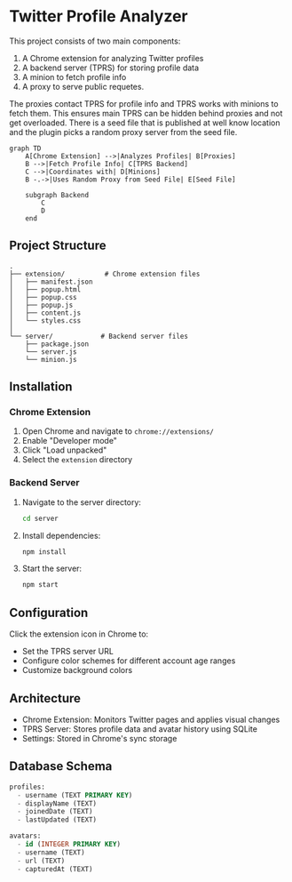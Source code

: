 # Twitter Profile Analyzer

This project consists of two main components:
1. A Chrome extension for analyzing Twitter profiles
2. A backend server (TPRS) for storing profile data
3. A minion to fetch profile info
4. A proxy to serve public requetes.

The proxies contact TPRS for profile info and TPRS works with minions to fetch them. This ensures main TPRS can be hidden behind proxies and not get overloaded. There is a seed file that is published at well know location and the plugin picks a random proxy server from the seed file.

```mermaid
graph TD
    A[Chrome Extension] -->|Analyzes Profiles| B[Proxies]
    B -->|Fetch Profile Info| C[TPRS Backend]
    C -->|Coordinates with| D[Minions]
    B -.->|Uses Random Proxy from Seed File| E[Seed File]

    subgraph Backend
        C
        D
    end
```
## Project Structure

```
.
├── extension/          # Chrome extension files
│   ├── manifest.json
│   ├── popup.html
│   ├── popup.css
│   ├── popup.js
│   ├── content.js
│   └── styles.css
│
└── server/            # Backend server files
    ├── package.json
    └── server.js
    └── minion.js
```

## Installation

### Chrome Extension
1. Open Chrome and navigate to `chrome://extensions/`
2. Enable "Developer mode"
3. Click "Load unpacked"
4. Select the `extension` directory

### Backend Server
1. Navigate to the server directory:
   ```bash
   cd server
   ```
2. Install dependencies:
   ```bash
   npm install
   ```
3. Start the server:
   ```bash
   npm start
   ```

## Configuration

Click the extension icon in Chrome to:
- Set the TPRS server URL
- Configure color schemes for different account age ranges
- Customize background colors

## Architecture

- Chrome Extension: Monitors Twitter pages and applies visual changes
- TPRS Server: Stores profile data and avatar history using SQLite
- Settings: Stored in Chrome's sync storage

## Database Schema

```sql
profiles:
  - username (TEXT PRIMARY KEY)
  - displayName (TEXT)
  - joinedDate (TEXT)
  - lastUpdated (TEXT)

avatars:
  - id (INTEGER PRIMARY KEY)
  - username (TEXT)
  - url (TEXT)
  - capturedAt (TEXT)
```